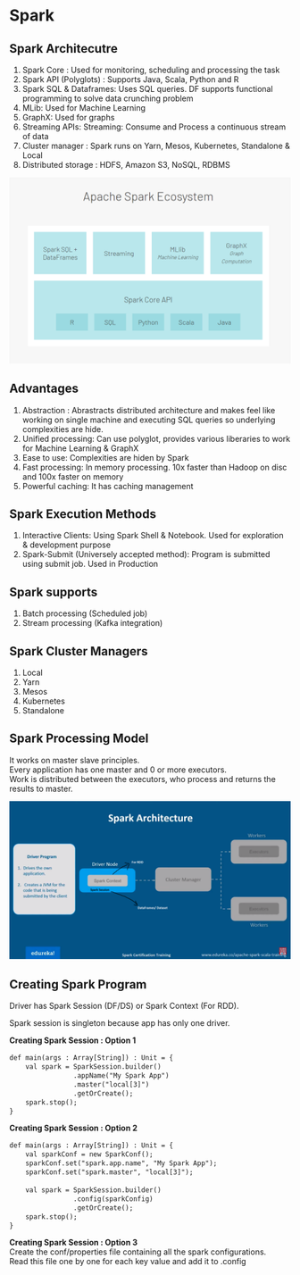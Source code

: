 # Spark 

## Spark Architecutre
<ol>
<li>Spark Core : Used for monitoring, scheduling and processing the task</li> 
<li>Spark API (Polyglots) : Supports Java, Scala, Python and R</li> 
<li>Spark SQL & Dataframes: Uses SQL queries. DF supports functional programming to solve data crunching problem</li> 
<li>MLib: Used for Machine Learning</li> 
<li>GraphX: Used for graphs</li> 
<li>Streaming APIs: Streaming: Consume and Process a continuous stream of data</li> 
<li>Cluster manager : Spark runs on Yarn, Mesos, Kubernetes, Standalone & Local</li> 
<li>Distributed storage : HDFS, Amazon S3, NoSQL, RDBMS</li> 
</ol>

![Spark Ecosystem](https://github.com/sumitborhade/Spark/raw/master/Spark_EcoSystem.png)

## Advantages
1. Abstraction : Abrastracts distributed architecture and makes feel like working on single machine and executing SQL queries so underlying complexities are hide.
2. Unified processing: Can use polyglot, provides various liberaries to work for Machine Learning & GraphX
3. Ease to use: Complexities are hiden by Spark
4. Fast processing: In memory processing. 10x faster than Hadoop on disc and 100x faster on memory
5. Powerful caching: It has caching management


## Spark Execution Methods
<ol>
<li>Interactive Clients: Using Spark Shell & Notebook. Used for exploration & development purpose</li>
<li>Spark-Submit (Universely accepted method): Program is submitted using submit job. Used in Production</li>
</ol>

## Spark supports 
1. Batch processing (Scheduled job)
2. Stream processing (Kafka integration)

## Spark Cluster Managers
1. Local
2. Yarn
3. Mesos
4. Kubernetes
5. Standalone

## Spark Processing Model
It works on master slave principles. <br/>
Every application has one master and 0 or more executors. </br>
Work is distributed between the executors, who process and returns the results to master. </br>

![Diagram](https://raw.githubusercontent.com/sumitborhade/Spark/master/Spark_Processing_Model.png)

## Creating Spark Program
Driver has Spark Session (DF/DS) or Spark Context (For RDD).

Spark session is singleton because app has only one driver. 

**Creating Spark Session : Option 1**
```
def main(args : Array[String]) : Unit = {
	val spark = SparkSession.builder()
				.appName("My Spark App")
				.master("local[3]")
				.getOrCreate();
	spark.stop();
}
```


**Creating Spark Session : Option 2**
```
def main(args : Array[String]) : Unit = {
	val sparkConf = new SparkConf();
	sparkConf.set("spark.app.name", "My Spark App");
	sparkConf.set("spark.master", "local[3]");

	val spark = SparkSession.builder()
				.config(sparkConfig)
				.getOrCreate();
	spark.stop();
}

```

**Creating Spark Session : Option 3**</br>
Create the conf/properties file containing all the spark configurations.</br>
Read this file one by one for each key value and add it to .config
